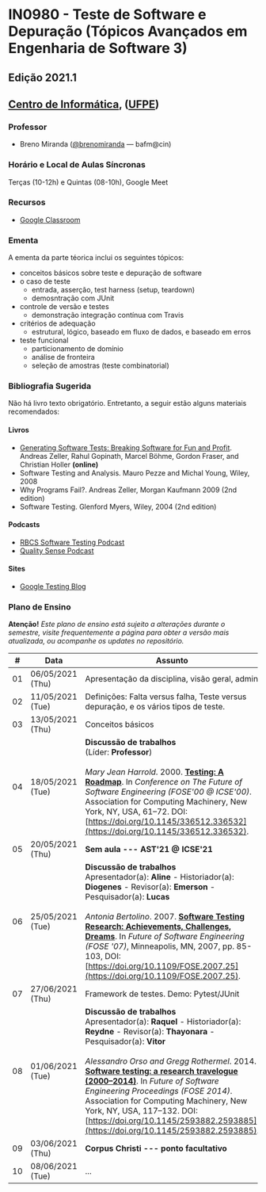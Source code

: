 # IN0980 - Teste de Software e Depuração (Tópicos Avançados em Engenharia de Software 3)

## Edição 2021.1

## [Centro de Informática](http://www.cin.ufpe.br/), ([UFPE](http://www.ufpe.br/))

### Professor
* Breno Miranda ([@brenomiranda](https://github.com/brenomiranda) — bafm@cin)
  
### Horário e Local de Aulas Síncronas
Terças (10-12h) e Quintas (08-10h), Google Meet

### Recursos
* [Google Classroom](https://classroom.google.com/)

### Ementa
A ementa da parte téorica inclui os seguintes tópicos:
* conceitos básicos sobre teste e depuração de software
* o caso de teste
  * entrada, asserção, test harness (setup, teardown)
  * demosntração com JUnit
* controle de versão e testes
  * demonstração integração contínua com Travis
* critérios de adequação
  * estrutural, lógico, baseado em fluxo de dados, e baseado em erros
* teste funcional
  * particionamento de domínio
  * análise de fronteira
  * seleção de amostras (teste combinatorial)
  
### Bibliografia Sugerida
Não há livro texto obrigatório. Entretanto, a seguir estão alguns materiais recomendados:

#### Livros
* [Generating Software Tests: Breaking Software for Fun and Profit](https://www.fuzzingbook.org/). Andreas Zeller, Rahul Gopinath, Marcel Böhme, Gordon Fraser, and Christian Holler **(online)**
* Software Testing and Analysis. Mauro Pezze and Michal Young, Wiley, 2008
* Why Programs Fail?. Andreas Zeller, Morgan Kaufmann 2009 (2nd edition)
* Software Testing. Glenford Myers, Wiley, 2004 (2nd edition)

#### Podcasts
* [RBCS Software Testing Podcast](https://rbcs-us.com/resources/podcast/)
* [Quality Sense Podcast](https://soundcloud.com/qualitysensepodcast)

#### Sites
* [Google Testing Blog](https://testing.googleblog.com/)

### Plano de Ensino
**Atenção!** *Este plano de ensino está sujeito a alterações durante o semestre, visite frequentemente a página para obter a versão mais atualizada, ou acompanhe os updates no repositório.*

\# | Data | Assunto
-- | ---- | -------
01	|	06/05/2021 (Thu)	|	Apresentação da disciplina, visão geral, admin
02	|	11/05/2021 (Tue)	|	Definições: Falta versus falha, Teste versus depuração, e os vários tipos de teste.
03	|	13/05/2021 (Thu)	|	Conceitos básicos
04	|	18/05/2021 (Tue)	|	**Discussão de trabalhos** <br />(Líder: **Professor**)<br /><br /> *Mary Jean Harrold*. 2000. [**Testing: A Roadmap**](https://doi.org/10.1145/336512.336532). In *Conference on The Future of Software Engineering (FOSE'00 @ ICSE'00)*. Association for Computing Machinery, New York, NY, USA, 61–72. DOI: [https://doi.org/10.1145/336512.336532](https://doi.org/10.1145/336512.336532).
05	|	20/05/2021 (Thu)	|	**Sem aula --- AST'21 @ ICSE'21**
06	|	25/05/2021 (Tue)	|	**Discussão de trabalhos** <br /> Apresentador(a): **Aline** - Historiador(a): **Diogenes** - Revisor(a): **Emerson** - Pesquisador(a): **Lucas** <br /><br /> *Antonia Bertolino*. 2007. [**Software Testing Research: Achievements, Challenges, Dreams**](https://doi.org/10.1109/FOSE.2007.25). In *Future of Software Engineering (FOSE '07)*, Minneapolis, MN, 2007, pp. 85-103, DOI: [https://doi.org/10.1109/FOSE.2007.25](https://doi.org/10.1109/FOSE.2007.25).
07	|	27/06/2021 (Thu)	|	Framework de testes. Demo: Pytest/JUnit
08	|	01/06/2021 (Tue)	|	**Discussão de trabalhos** <br /> Apresentador(a): **Raquel** - Historiador(a): **Reydne** - Revisor(a): **Thayonara** - Pesquisador(a): **Vitor** <br /><br /> *Alessandro Orso and Gregg Rothermel*. 2014. [**Software testing: a research travelogue (2000–2014)**](https://doi.org/10.1145/2593882.2593885). In *Future of Software Engineering Proceedings (FOSE 2014)*. Association for Computing Machinery, New York, NY, USA, 117–132. DOI: [https://doi.org/10.1145/2593882.2593885](https://doi.org/10.1145/2593882.2593885).
09	|	03/06/2021 (Thu)	|	**Corpus Christi --- ponto facultativo**
10	|	08/06/2021 (Tue)	|	...

